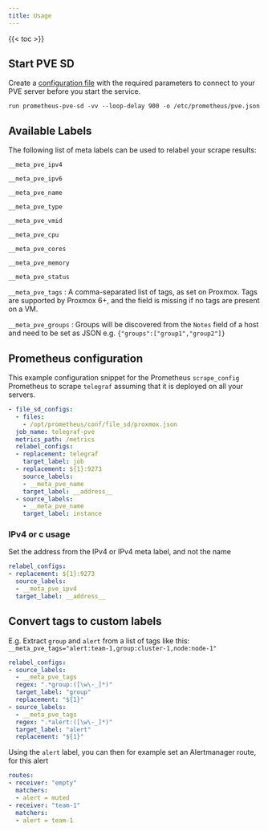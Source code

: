 ```yaml
---
title: Usage
---
```


{{< toc >}}

## Start PVE SD

Create a [configuration file](/configuration/defaults/) with the required parameters to connect to your PVE server before you start the service.

```Shell
run prometheus-pve-sd -vv --loop-delay 900 -o /etc/prometheus/pve.json
```

## Available Labels

The following list of meta labels can be used to relabel your scrape results:

`__meta_pve_ipv4`

`__meta_pve_ipv6`

`__meta_pve_name`

`__meta_pve_type`

`__meta_pve_vmid`

`__meta_pve_cpu`

`__meta_pve_cores`

`__meta_pve_memory`

`__meta_pve_status`

`__meta_pve_tags`
: A comma-separated list of tags, as set on Proxmox. Tags are supported by Proxmox 6+, and the field is missing if no tags are present on a VM.

`__meta_pve_groups`
: Groups will be discovered from the `Notes` field of a host and need to be set as JSON e.g. `{"groups":["group1","group2"]}`

## Prometheus configuration

This example configuration snippet for the Prometheus `scrape_config` Prometheus to scrape `telegraf` assuming that it is deployed on all your servers.

```YAML
- file_sd_configs:
  - files:
    - /opt/prometheus/conf/file_sd/proxmox.json
  job_name: telegraf-pve
  metrics_path: /metrics
  relabel_configs:
  - replacement: telegraf
    target_label: job
  - replacement: ${1}:9273
    source_labels:
    - __meta_pve_name
    target_label: __address__
  - source_labels:
    - __meta_pve_name
    target_label: instance
```

### IPv4 or c usage

Set the address from the IPv4 or IPv4 meta label, and not the name

```YAML
relabel_configs:
- replacement: ${1}:9273
  source_labels:
  - __meta_pve_ipv4
  target_label: __address__
```

## Convert tags to custom labels

E.g. Extract `group` and `alert` from a list of tags like this: `__meta_pve_tags="alert:team-1,group:cluster-1,node:node-1"`

```YAML
relabel_configs:
- source_labels:
  - __meta_pve_tags
  regex: ".*group:([\w\-_]*)"
  target_label: "group"
  replacement: "${1}"
- source_labels:
  - __meta_pve_tags
  regex: ".*alert:([\w\-_]*)"
  target_label: "alert"
  replacement: "${1}"
```

Using the `alert` label, you can then for example set an Alertmanager route, for this alert

```YAML
routes:
- receiver: "empty"
  matchers:
  - alert = muted
- receiver: "team-1"
  matchers:
  - alert = team-1
```
